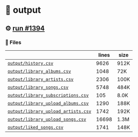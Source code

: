 # 📝  output 

## ⚙️ [run #1394](https://github.com/jwenerd/ytm-dl/actions/runs/9379351855)

### 📁 Files

|                                                                         |lines|size|
|-------------------------------------------------------------------------|-----|----|
|[`output/history.csv` ](output/history.csv)                              |9626 |912K|
|[`output/library_albums.csv` ](output/library_albums.csv)                |1048 |72K |
|[`output/library_artists.csv` ](output/library_artists.csv)              |2306 |100K|
|[`output/library_songs.csv` ](output/library_songs.csv)                  |5748 |484K|
|[`output/library_subscriptions.csv` ](output/library_subscriptions.csv)  |105  |8.0K|
|[`output/library_upload_albums.csv` ](output/library_upload_albums.csv)  |1290 |188K|
|[`output/library_upload_artists.csv` ](output/library_upload_artists.csv)|1742 |192K|
|[`output/library_upload_songs.csv` ](output/library_upload_songs.csv)    |16698|1.3M|
|[`output/liked_songs.csv` ](output/liked_songs.csv)                      |1741 |148K|